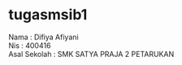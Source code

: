 # tugasmsib1
Nama : Difiya Afiyani
<br>
Nis : 400416
<br>
Asal Sekolah : SMK SATYA PRAJA 2 PETARUKAN